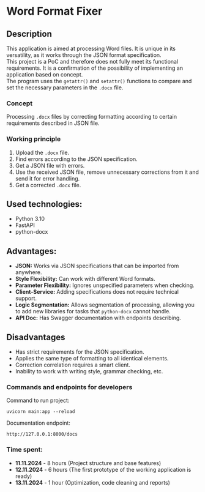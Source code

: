# Word Format Fixer

## Description
This application is aimed at processing Word files. 
It is unique in its versatility, as it works through the JSON format specification.  
This project is a PoC and therefore does not fully meet its functional requirements. 
It is a confirmation of the possibility of implementing an application based on concept.  
The program uses the `getattr()` and `setattr()` functions to compare and set the necessary parameters in the `.docx` file.

### Concept
Processing `.docx` files by correcting formatting according to certain requirements described in JSON file.

### Working principle
1) Upload the `.docx` file.
2) Find errors according to the JSON specification.
3) Get a JSON file with errors.
4) Use the received JSON file, remove unnecessary corrections from it and send it for error handling.
5) Get a corrected `.docx` file.

## Used technologies:
- Python 3.10
- FastAPI
- python-docx


## Advantages:
- **JSON:** Works via JSON specifications that can be imported from anywhere.
- **Style Flexibility:** Can work with different Word formats.
- **Parameter Flexibility:** Ignores unspecified parameters when checking.
- **Client-Service:** Adding specifications does not require technical support.
- **Logic Segmentation:** Allows segmentation of processing, allowing you to add new libraries for tasks that `python-docx` cannot handle.
- **API Doc:** Has Swagger documentation with endpoints describing.

## Disadvantages
- Has strict requirements for the JSON specification.
- Applies the same type of formatting to all identical elements.
- Correction correlation requires a smart client.
- Inability to work with writing style, grammar checking, etc.

### Commands and endpoints for developers
Command to run project:
```commandline
uvicorn main:app --reload
```

Documentation endpoint:
```commandline
http://127.0.0.1:8000/docs
```

### Time spent:
- **11.11.2024** - 8 hours (Project structure and base features)
- **12.11.2024** - 6 hours (The first prototype of the working application is ready)
- **13.11.2024** - 1 hour (Optimization, code cleaning and reports)
